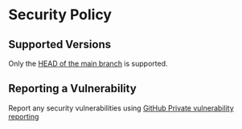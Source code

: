 # Security Policy

## Supported Versions

Only the [HEAD of the main branch](/tree/main) is supported.

## Reporting a Vulnerability

Report any security vulnerabilities using [GitHub Private vulnerability reporting](https://github.com/lf-energy/lfenergy-landscape/security/advisories/new)
